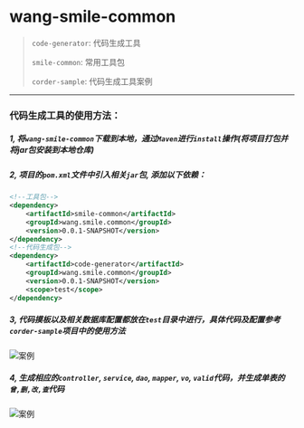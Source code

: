 # wang-smile-common
> `code-generator`: 代码生成工具
> 
> `smile-common`: 常用工具包
>
> `corder-sample`: 代码生成工具案例

------

### 代码生成工具的使用方法：
##### 1, 将`wang-smile-common`下载到本地，通过`Maven`进行`install`操作(将项目打包并将jar包安装到本地仓库)
##### 2, 项目的`pom.xml`文件中引入相关`jar`包, 添加以下依赖：
```xml
<!--工具包-->
<dependency>
    <artifactId>smile-common</artifactId>
    <groupId>wang.smile.common</groupId>
    <version>0.0.1-SNAPSHOT</version>
</dependency>
<!--代码生成包-->
<dependency>
    <artifactId>code-generator</artifactId>
    <groupId>wang.smile.common</groupId>
    <version>0.0.1-SNAPSHOT</version>
    <scope>test</scope>
</dependency>
```

##### 3, 代码摸板以及相关数据库配置都放在`test`目录中进行，具体代码及配置参考`corder-sample`项目中的使用方法

![案例](https://github.com/smilewangsy/wang-smile-common/blob/master/20180805201915.png)

##### 4, 生成相应的`controller`, `service`, `dao`, `mapper`, `vo`, `valid`代码，并生成单表的`曾,删,改,查`代码

![案例](https://github.com/smilewangsy/wang-smile-common/blob/master/20180827100614.png)